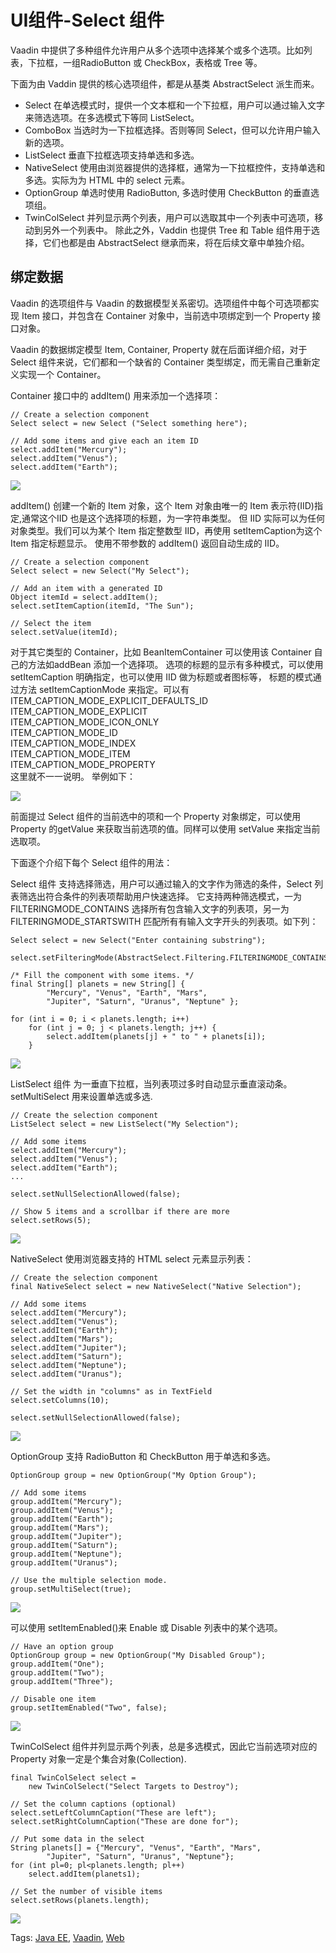 # UI组件-Select 组件

Vaadin 中提供了多种组件允许用户从多个选项中选择某个或多个选项。比如列表，下拉框，一组RadioButton 或 CheckBox，表格或 Tree 等。

下面为由 Vaddin 提供的核心选项组件，都是从基类 AbstractSelect 派生而来。

- Select 在单选模式时，提供一个文本框和一个下拉框，用户可以通过输入文字来筛选选项。在多选模式下等同 ListSelect。
- ComboBox 当选时为一下拉框选择。否则等同 Select，但可以允许用户输入新的选项。
- ListSelect 垂直下拉框选项支持单选和多选。
- NativeSelect 使用由浏览器提供的选择框，通常为一下拉框控件，支持单选和多选。实际为为 HTML 中的 select 元素。
- OptionGroup 单选时使用 RadioButton, 多选时使用 CheckButton 的垂直选项组。
- TwinColSelect 并列显示两个列表，用户可以选取其中一个列表中可选项，移动到另外一个列表中。
除此之外，Vaddin 也提供 Tree 和 Table 组件用于选择，它们也都是由 AbstractSelect 继承而来，将在后续文章中单独介绍。

## 绑定数据

Vaadin 的选项组件与 Vaadin 的数据模型关系密切。选项组件中每个可选项都实现 Item 接口，并包含在 Container 对象中，当前选中项绑定到一个 Property 接口对象。

Vaadin 的数据绑定模型 Item, Container, Property 就在后面详细介绍，对于 Select 组件来说，它们都和一个缺省的 Container 类型绑定，而无需自己重新定义实现一个 Container。

Container 接口中的 addItem() 用来添加一个选择项：

```
// Create a selection component
Select select = new Select ("Select something here");

// Add some items and give each an item ID
select.addItem("Mercury");
select.addItem("Venus");
select.addItem("Earth");
```

![](images/40.png)

addItem() 创建一个新的 Item 对象，这个 Item 对象由唯一的 Item 表示符(IID)指定,通常这个IID 也是这个选择项的标题，为一字符串类型。
但 IID 实际可以为任何对象类型。我们可以为某个 Item 指定整数型 IID，再使用 setItemCaption为这个 Item 指定标题显示。
使用不带参数的 addItem() 返回自动生成的 IID。

```
// Create a selection component
Select select = new Select("My Select");

// Add an item with a generated ID
Object itemId = select.addItem();
select.setItemCaption(itemId, "The Sun");

// Select the item
select.setValue(itemId);
```

对于其它类型的 Container，比如 BeanItemContainer 可以使用该 Container 自己的方法如addBean 添加一个选择项。
选项的标题的显示有多种模式，可以使用 setItemCaption 明确指定，也可以使用 IID 做为标题或者图标等，
标题的模式通过方法 setItemCaptionMode 来指定。可以有
ITEM_CAPTION_MODE_EXPLICIT_DEFAULTS_ID    
ITEM_CAPTION_MODE_EXPLICIT     
ITEM_CAPTION_MODE_ICON_ONLY     
ITEM_CAPTION_MODE_ID    
ITEM_CAPTION_MODE_INDEX    
ITEM_CAPTION_MODE_ITEM    
ITEM_CAPTION_MODE_PROPERTY    
这里就不一一说明。 举例如下：

![](images/41.png)

前面提过 Select 组件的当前选中的项和一个 Property 对象绑定，可以使用 Property 的getValue 来获取当前选项的值。同样可以使用 setValue 来指定当前选取项。

下面逐个介绍下每个 Select 组件的用法：

Select 组件 支持选择筛选，用户可以通过输入的文字作为筛选的条件，Select 列表筛选出符合条件的列表项帮助用户快速选择。 它支持两种筛选模式，一为 FILTERINGMODE_CONTAINS  选择所有包含输入文字的列表项，另一为 FILTERINGMODE_STARTSWITH  匹配所有有输入文字开头的列表项。如下列：

```
Select select = new Select("Enter containing substring");

select.setFilteringMode(AbstractSelect.Filtering.FILTERINGMODE_CONTAINS);

/* Fill the component with some items. */
final String[] planets = new String[] {
		"Mercury", "Venus", "Earth", "Mars",
		"Jupiter", "Saturn", "Uranus", "Neptune" };

for (int i = 0; i < planets.length; i++)
	for (int j = 0; j < planets.length; j++) {
		select.addItem(planets[j] + " to " + planets[i]);
	}
```

![](images/42.png)

ListSelect 组件 为一垂直下拉框，当列表项过多时自动显示垂直滚动条。setMultiSelect 用来设置单选或多选.

```
// Create the selection component
ListSelect select = new ListSelect("My Selection");

// Add some items
select.addItem("Mercury");
select.addItem("Venus");
select.addItem("Earth");
...

select.setNullSelectionAllowed(false);

// Show 5 items and a scrollbar if there are more
select.setRows(5);
```

![](images/43.png)

NativeSelect 使用浏览器支持的 HTML select 元素显示列表：

```
// Create the selection component
final NativeSelect select = new NativeSelect("Native Selection");

// Add some items
select.addItem("Mercury");
select.addItem("Venus");
select.addItem("Earth");
select.addItem("Mars");
select.addItem("Jupiter");
select.addItem("Saturn");
select.addItem("Neptune");
select.addItem("Uranus");

// Set the width in "columns" as in TextField
select.setColumns(10);

select.setNullSelectionAllowed(false);
```

![](images/44.png)

OptionGroup 支持 RadioButton 和 CheckButton 用于单选和多选。

```
OptionGroup group = new OptionGroup("My Option Group");

// Add some items
group.addItem("Mercury");
group.addItem("Venus");
group.addItem("Earth");
group.addItem("Mars");
group.addItem("Jupiter");
group.addItem("Saturn");
group.addItem("Neptune");
group.addItem("Uranus");

// Use the multiple selection mode.
group.setMultiSelect(true);
```

![](images/45.png)

可以使用 setItemEnabled()来 Enable 或 Disable 列表中的某个选项。

```
// Have an option group
OptionGroup group = new OptionGroup("My Disabled Group");
group.addItem("One");
group.addItem("Two");
group.addItem("Three");

// Disable one item
group.setItemEnabled("Two", false);
```

![](images/46.png)

TwinColSelect 组件并列显示两个列表，总是多选模式，因此它当前选项对应的 Property 对象一定是个集合对象(Collection).

```
final TwinColSelect select =
    new TwinColSelect("Select Targets to Destroy");

// Set the column captions (optional)
select.setLeftColumnCaption("These are left");
select.setRightColumnCaption("These are done for");

// Put some data in the select
String planets[] = {"Mercury", "Venus", "Earth", "Mars",
        "Jupiter", "Saturn", "Uranus", "Neptune"};
for (int pl=0; pl<planets.length; pl++)
    select.addItem(planets1);

// Set the number of visible items
select.setRows(planets.length);
```

![](images/47.png)

Tags: [Java EE](http://www.imobilebbs.com/wordpress/archives/tag/java-ee), [Vaadin](http://www.imobilebbs.com/wordpress/archives/tag/vaadin), [Web](http://www.imobilebbs.com/wordpress/archives/tag/web)
